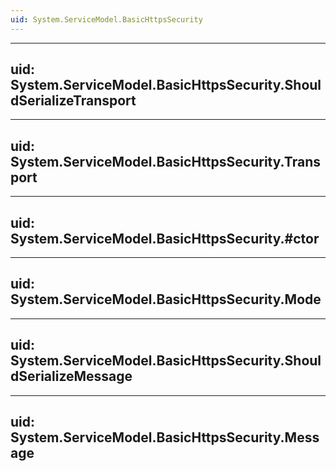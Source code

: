 ```yaml
---
uid: System.ServiceModel.BasicHttpsSecurity
---
```


---
uid: System.ServiceModel.BasicHttpsSecurity.ShouldSerializeTransport
---

---
uid: System.ServiceModel.BasicHttpsSecurity.Transport
---

---
uid: System.ServiceModel.BasicHttpsSecurity.#ctor
---

---
uid: System.ServiceModel.BasicHttpsSecurity.Mode
---

---
uid: System.ServiceModel.BasicHttpsSecurity.ShouldSerializeMessage
---

---
uid: System.ServiceModel.BasicHttpsSecurity.Message
---
